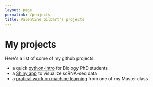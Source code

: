```yaml
---
layout: page
permalink: /projects
title: Valentine Gilbart's projects
---
```



# My projects 

Here's a list of some of my github projects: 

* a quick [python-intro](https://vgilbart.github.io/python-intro/) for Biology PhD students
* a [Shiny app](https://metzger-chambon.igbmc.science/SingleCellViz/) to visualize scRNA-seq data
* a [pratical work on machine learning](https://github.com/vgilbart/ml-tp) from one of my Master class
